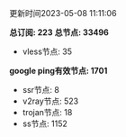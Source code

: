 更新时间2023-05-08 11:11:06

**总订阅: 223**
**总节点: 33496**
- vless节点: 35

**google ping有效节点: 1701**
- ssr节点: 8
- v2ray节点: 523
- trojan节点: 18
- ss节点: 1152
